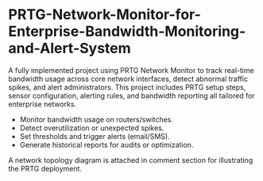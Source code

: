 # PRTG-Network-Monitor-for-Enterprise-Bandwidth-Monitoring-and-Alert-System
A fully implemented project using PRTG Network Monitor to track real-time bandwidth usage across core network interfaces, detect abnormal traffic spikes, and alert administrators. This project includes PRTG setup steps, sensor configuration, alerting rules, and bandwidth reporting all tailored for enterprise networks.
<In-Case>

- Monitor bandwidth usage on routers/switches.
- Detect overutilization or unexpected spikes.
- Set thresholds and trigger alerts (email/SMS).
- Generate historical reports for audits or optimization.

A network topology diagram is attached in comment section for illustrating the PRTG deployment.
